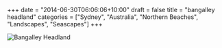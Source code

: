 +++
date = "2014-06-30T06:06:06+10:00"
draft = false
title = "bangalley headland"
categories = ["Sydney", "Australia", "Northern Beaches", "Landscapes", "Seascapes"]
+++

<img sizes="(max-width: 30em) 100%, (max-width: 50em) 50%,
            calc(33% - 100px)"
     srcset="/thumb/bangalley-headland.jpg 3200w,
             /thumb/bangalley-headland-large.jpg 2560w,
             /thumb/bangalley-headland-medium.jpg 2048w,
             /thumb/bangalley-headland-small.jpg 1024w,
             /thumb/bangalley-headland-xsmall.jpg 640w"
     src="/thumb/bangalley-headland-small.jpg"
     class="caption__media"
     alt="Bangalley Headland"/>

